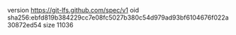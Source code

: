 version https://git-lfs.github.com/spec/v1
oid sha256:ebfd819b384229cc7e08fc5027b380c54d979ad93bf6104676f022a30872ed54
size 11036

